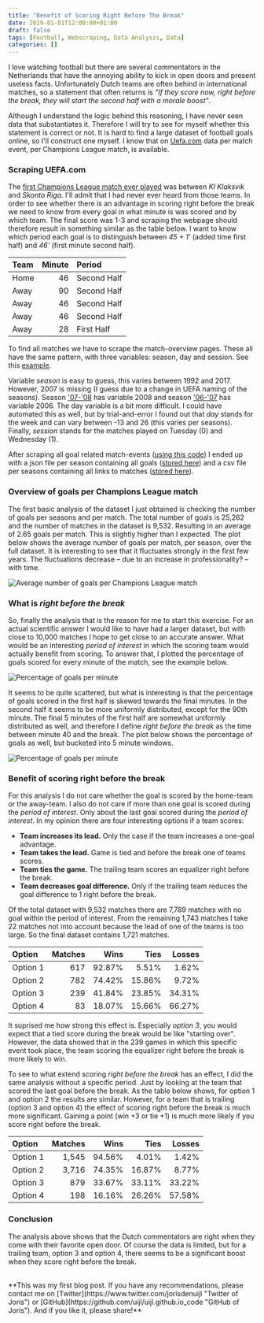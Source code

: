 ```yaml
---
title: "Benefit of Scoring Right Before The Break"
date: 2019-01-01T12:00:00+01:00
draft: false
tags: [Football, Webscraping, Data Analysis, Data]
categories: []
---
```


I love watching football but there are several commentators in the Netherlands that have the annoying ability to kick in open doors and present useless facts. Unfortunately Dutch teams are often behind in international matches, so a statement that often returns is *"If they score now, right before the break, they will start the second half with a morale boost"*.

Although I understand the logic behind this reasoning, I have never seen data that substantiates it. Therefore I will try to see for myself whether this statement is correct or not. It is hard to find a large dataset of football goals online, so I'll construct one myself. I know that on [Uefa.com](https://www.uefa.com/uefachampionsleague/season=2016/matches/round=2000638/match=2015789/index.html "Example match") data per match event, per Champions League match, is available.

### Scraping UEFA.com

The [first Champions League match ever played](https://www.uefa.com/uefachampionsleague/history/season=1992/matches/round=46/match=6199/events/index.html "First Champions League match") was between *KI Klaksvik* and *Skonto Riga*. I'll admit that I had never ever heard from those teams. In order to see whether there is an advantage in scoring right before the break we need to know from every goal in what minute is was scored and by which team. The final score was 1-3 and scraping the webpage should therefore result in something similar as the table below. I want to know which period each goal is to distinguish between *45 + 1'* (added time first half) and *46'* (first minute second half).

| Team | Minute | Period      |
|:---- |-------:|:----------- |
| Home |     46 | Second Half |
| Away |     90 | Second Half |
| Away |     46 | Second Half |
| Away |     46 | Second Half |
| Away |     28 | First Half  |

To find all matches we have to scrape the match-overview pages. These all have the same pattern, with three variables: season, day and session. See this [example](https://www.uefa.com/uefachampionsleague/season=2017/matches/library/fixtures/day=11/session=1/_matchesbydate.html?_=1).

Variable *season* is easy to guess, this varies between 1992 and 2017. However, 2007 is missing (I guess due to a change in UEFA naming of the seasons). Season ['07-'08](https://www.uefa.com/uefachampionsleague/history/season=2008/ "Season 2007-2008") has variable 2008 and season ['06-'07](https://www.uefa.com/uefachampionsleague/history/season=2006/ "Seasons 2006-2007") has variable 2006. The day variable is a bit more difficult. I could have automated this as well, but by trial-and-error I found out that *day* stands for the week and can vary between -13 and 26 (this varies per seasons). Finally, *session* stands for the matches played on Tuesday (0) and Wednesday (1).

After scraping all goal related match-events ([using this code](https://github.com/uijl/uijl.github.io_code/blob/master/Football/Scrape%20UEFA%20data.ipynb)) I ended up with a json file per season containing all goals ([stored here](https://github.com/uijl/uijl.github.io_code/tree/master/Football/Goal%20information)) and a csv file per seasons containing all links to matches ([stored here](https://github.com/uijl/uijl.github.io_code/tree/master/Football/Match%20links)).

### Overview of goals per Champions League match

The first basic analysis of the dataset I just obtained is checking the number of goals per seasons and per match. The total number of goals is 25,262 and the number of matches in the dataset is 9,532. Resulting in an average of 2.65 goals per match. This is slightly higher than I expected. The plot below shows the average number of goals per match, per season, over the full dataset. It is interesting to see that it fluctuates strongly in the first few years. The fluctuations decrease – due to an increase in professionality? – with time.

![Average number of goals per Champions League match](https://raw.githubusercontent.com/uijl/uijl.github.io_blog/master/figures/football-average-goals-per-match.png "Average number of goals per Champions League match")

### What is *right before the break*

So, finally the analysis that is the reason for me to start this exercise. For an actual scientific answer I would like to have had a larger dataset, but with close to 10,000 matches I hope to get close to an accurate answer. What would be an interesting *period of interest* in which the scoring team would actually benefit from scoring. To answer that, I plotted the percentage of goals scored for every minute of the match, see the example below.

![Percentage of goals per minute](https://raw.githubusercontent.com/uijl/uijl.github.io_blog/master/figures/football-goals-per-minute.png "Percentage of goals per minute")

It seems to be quite scattered, but what is interesting is that the percentage of goals scored in the first half is skewed towards the final minutes. In the second half it seems to be more uniformly distributed, except for the 90th minute. The final 5 minutes of the first half are somewhat uniformly distributed as well, and therefore I define *right before the break* as the time between minute 40 and the break. The plot below shows the percentage of goals as well, but bucketed into 5 minute windows.

![Percentage of goals per minute](https://raw.githubusercontent.com/uijl/uijl.github.io_blog/master/figures/football-goals-per-minute-buckets.png "Percentage of goals per minute")

### Benefit of scoring right before the break

For this analysis I do not care whether the goal is scored by the home-team or the away-team. I also do not care if more than one goal is scored during the *period of interest*. Only about the last goal scored during the *period of interest*. In my opinion there are four interesting options if a team scores:

- **Team increases its lead.** Only the case if the team increases a one-goal advantage.
- **Team takes the lead.** Game is tied and before the break one of teams scores.
- **Team ties the game.** The trailing team scores an equalizer right before the break.
- **Team decreases goal difference.** Only if the trailing team reduces the goal difference to 1 right before the break.

Of the total dataset with 9,532 matches there are 7,789 matches with no goal within the period of interest. From the remaining 1,743 matches I take 22 matches not into account because the lead of one of the teams is too large. So the final dataset contains 1,721 matches.

| Option   | Matches | Wins   | Ties   | Losses |
|:---------| -------:| ------:| ------:| ------:|
| Option 1 |     617 | 92.87% |  5.51% |  1.62% |
| Option 2 |     782 | 74.42% | 15.86% |  9.72% |
| Option 3 |     239 | 41.84% | 23.85% | 34.31% |
| Option 4 |      83 | 18.07% | 15.66% | 66.27% |

It suprised me how strong this effect is. Especially *option 3*, you would expect that a tied score during the break would be like "starting over". However, the data showed that in the 239 games in which this specific event took place, the team scoring the equalizer right before the break is more likely to win.

To see to what extend scoring *right before the break* has an effect, I did the same analysis without a specific period. Just by looking at the team that scored the last goal before the break. As the table below shows, for option 1 and option 2 the results are similar. However, for a team that is trailing (option 3 and option 4) the effect of scoring right before the break is much more significant. Gaining a point (win +3 or tie +1) is much more likely if you score right before the break.

| Option   | Matches | Wins   | Ties   | Losses |
|:---------| -------:| ------:| ------:| ------:|
| Option 1 |   1,545 | 94.56% |  4.01% |  1.42% |
| Option 2 |   3,716 | 74.35% | 16.87% |  8.77% |
| Option 3 |     879 | 33.67% | 33.11% | 33.22% |
| Option 4 |     198 | 16.16% | 26.26% | 57.58% |

### Conclusion

The analysis above shows that the Dutch commentators are right when they come with their favorite open door. Of course the data is limited, but for a trailing team, option 3 and option 4, there seems to be a significant boost when they score right before the break.

<br>
**This was my first blog post. If you have any recommendations, please contact me on [Twitter](https://www.twitter.com/jorisdenuijl "Twitter of Joris") or [GitHub](https://github.com/uijl/uijl.github.io_code "GitHub of Joris"). And if you like it, please share!**